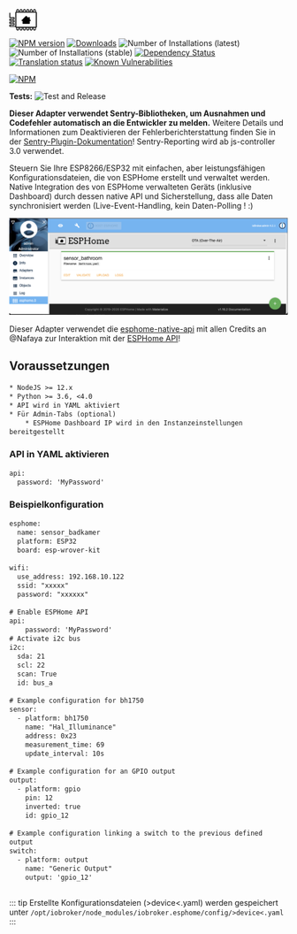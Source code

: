 <img src="./img/esphome.png" width="10%" height="10%" align="center">

[![NPM version](http://img.shields.io/npm/v/iobroker.esphome.svg)](https://www.npmjs.com/package/iobroker.esphome)
[![Downloads](https://img.shields.io/npm/dm/iobroker.esphome.svg)](https://www.npmjs.com/package/iobroker.esphome)
![Number of Installations (latest)](http://iobroker.live/badges/esphome-installed.svg)
![Number of Installations (stable)](http://iobroker.live/badges/esphome-stable.svg)
[![Dependency Status](https://img.shields.io/david/DrozmotiX/iobroker.esphome.svg)](https://david-dm.org/DrozmotiX/iobroker.esphome)
[![Translation status](https://weblate.iobroker.net/widgets/adapters/-/ESPHome/svg-badge.svg)](https://weblate.iobroker.net/engage/adapters/?utm_source=widget)
[![Known Vulnerabilities](https://snyk.io/test/github/DrozmotiX/ioBroker.esphome/badge.svg)](https://snyk.io/test/github/DrozmotiX/ioBroker.esphome)

[![NPM](https://nodei.co/npm/iobroker.esphome.png?downloads=true)](https://nodei.co/npm/iobroker.esphome/)

**Tests:** ![Test and Release](https://github.com/DrozmotiX/ioBroker.esphome/workflows/Test%20and%20Release/badge.svg)

**Dieser Adapter verwendet Sentry-Bibliotheken, um Ausnahmen und Codefehler automatisch an die Entwickler zu melden.** Weitere Details und Informationen zum Deaktivieren der Fehlerberichterstattung finden Sie in der [Sentry-Plugin-Dokumentation](https://github.com/ioBroker/plugin-sentry#plugin-sentry)! Sentry-Reporting wird ab js-controller 3.0 verwendet.

Steuern Sie Ihre ESP8266/ESP32 mit einfachen, aber leistungsfähigen Konfigurationsdateien, die von ESPHome erstellt und verwaltet werden.
Native Integration des von ESPHome verwalteten Geräts (inklusive Dashboard) durch dessen native API und Sicherstellung, dass alle Daten synchronisiert werden (Live-Event-Handling, kein Daten-Polling ! :)

![Logo](./img/dashboard.png)


Dieser Adapter verwendet die [esphome-native-api](https://github.com/Nafaya/esphome-native-api#readme) mit allen Credits an @Nafaya zur Interaktion mit der [ESPHome API](https://esphome.io/components/api.html?highlight=api)!

## Voraussetzungen

    * NodeJS >= 12.x
    * Python >= 3.6, <4.0
    * API wird in YAML aktiviert
    * Für Admin-Tabs (optional)
        * ESPHome Dashboard IP wird in den Instanzeinstellungen bereitgestellt

### API in YAML aktivieren
```
api:
  password: 'MyPassword'
```

### Beispielkonfiguration

```
esphome:
  name: sensor_badkamer
  platform: ESP32
  board: esp-wrover-kit

wifi:
  use_address: 192.168.10.122
  ssid: "xxxxx"
  password: "xxxxxx"
          
# Enable ESPHome API
api:
    password: 'MyPassword'
# Activate i2c bus  
i2c:
  sda: 21
  scl: 22
  scan: True
  id: bus_a
  
# Example configuration for bh1750
sensor:
  - platform: bh1750
    name: "Hal_Illuminance"
    address: 0x23
    measurement_time: 69
    update_interval: 10s
    
# Example configuration for an GPIO output    
output:
  - platform: gpio
    pin: 12
    inverted: true
    id: gpio_12
    
# Example configuration linking a switch to the previous defined output
switch:
  - platform: output
    name: "Generic Output"
    output: 'gpio_12'
    
```

::: tip Erstellte Konfigurationsdateien (>device<.yaml) werden gespeichert unter
```/opt/iobroker/node_modules/iobroker.esphome/config/>device<.yaml```
:::
